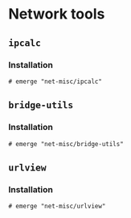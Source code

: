# Network tools

## `ipcalc`

### Installation

```ShellSession
# emerge "net-misc/ipcalc"
```

## `bridge-utils`

### Installation

```ShellSession
# emerge "net-misc/bridge-utils"
```

## `urlview`

### Installation

```ShellSession
# emerge "net-misc/urlview"
```
